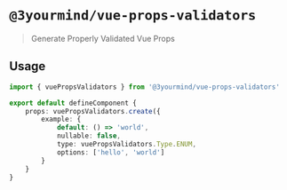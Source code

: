 # `@3yourmind/vue-props-validators`

> Generate Properly Validated Vue Props

## Usage

```typescript
import { vuePropsValidators } from '@3yourmind/vue-props-validators'

export default defineComponent {
	props: vuePropsValidators.create({
		example: {
			default: () => 'world',
			nullable: false,
			type: vuePropsValidators.Type.ENUM,
			options: ['hello', 'world']
		}
	}
}
```

